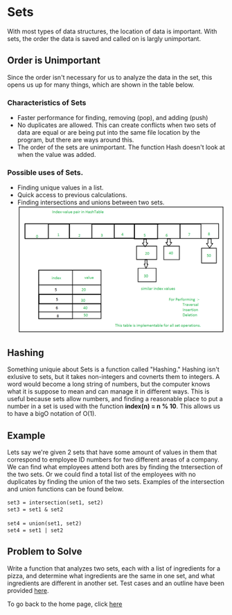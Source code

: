 # Sets
With most types of data structures, the location of data is important. With sets, the order the data is saved and called on is largly unimportant.

## Order is Unimportant
Since the order isn't necessary for us to analyze the data in the set, this opens us up for many things, which are shown in the table below.

### Characteristics of Sets
* Faster performance for finding, removing (pop), and adding (push)
* No duplicates are allowed. This can create conflicts when two sets of data are equal or are being put into the same file location by the program, but there are ways around this.
* The order of the sets are unimportant. The function Hash doesn't look at when the value was added.

### Possible uses of Sets.
* Finding unique values in a list.
* Quick access to previous calculations.
* Finding intersections and unions between two sets.
![](https://github.com/PaulMcB1234/CSE212_Final_Project_Paul_McBride/blob/main/Picture%20Set.jpg)

## Hashing
Something uniquie about Sets is a function called "Hashing." Hashing isn't exlusive to sets, but it takes non-integers and covnerts them to integers. A word would become a long string of numbers, but the computer knows what it is suppose to mean and can manage it in different ways. This is useful because sets allow numbers, and finding a reasonable place to put a number in a set is used with the function **index(n) = n % 10**. This allows us to have a bigO notation of O(1).

## Example
Lets say we're given 2 sets that have some amount of values in them that correspond to employee ID numbers for two different areas of a company. We can find what employees attend both ares by finding the tntersection of the two sets. Or we could find a total list of the employees with no duplicates by finding the union of the two sets. Examples of the intersection and union functions can be found below.
~~~
set3 = intersection(set1, set2)
set3 = set1 & set2

set4 = union(set1, set2)
set4 = set1 | set2
~~~

## Problem to Solve
Write a function that analyzes two sets, each with a list of ingredients for a pizza, and determine what ingredients are the same in one set, and what ingredients are different in another set. Test cases and an outline have been provided [here](https://github.com/PaulMcB1234/CSE212_Final_Project_Paul_McBride/blob/main/Pizza_Ingredients).


To go back to the home page, click [here](https://github.com/PaulMcB1234/CSE212_Final_Project_Paul_McBride/blob/main/0-Welcome.md)
